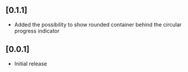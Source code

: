 ## [0.1.1]

* Added the possibility to show rounded container behind the circular progress indicator

## [0.0.1]

* Initial release
